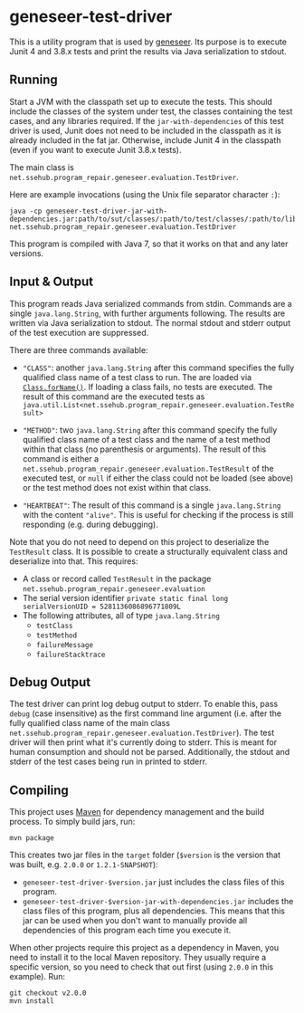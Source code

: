 # geneseer-test-driver

This is a utility program that is used by [geneseer](https://github.com/adam-sse/geneseer). Its purpose is to execute
Junit 4 and 3.8.x tests and print the results via Java serialization to stdout.

## Running

Start a JVM with the classpath set up to execute the tests. This should include the classes of the system under test,
the classes containing the test cases, and any libraries required. If the `jar-with-dependencies` of this test driver is
used, Junit does not need to be included in the classpath as it is already included in the fat jar. Otherwise, include
Junit 4 in the classpath (even if you want to execute Junit 3.8.x tests).

The main class is `net.ssehub.program_repair.geneseer.evaluation.TestDriver`.

Here are example invocations (using the Unix file separator character `:`):
```
java -cp geneseer-test-driver-jar-with-dependencies.jar:path/to/sut/classes/:path/to/test/classes/:path/to/lib.jar net.ssehub.program_repair.geneseer.evaluation.TestDriver
```

This program is compiled with Java 7, so that it works on that and any later versions.

## Input & Output

This program reads Java serialized commands from stdin. Commands are a single `java.lang.String`, with further arguments
following. The results are written via Java serialization to stdout. The normal stdout and stderr output of the test
execution are suppressed.

There are three commands available:

* `"CLASS"`: another `java.lang.String` after this command specifies the fully qualified class name of a test class to
run. The are loaded via
[`Class.forName()`](https://docs.oracle.com/javase/7/docs/api/java/lang/Class.html#forName%28java.lang.String%29). If
loading a class fails, no tests are executed. The result of this command are the executed tests as
`java.util.List<net.ssehub.program_repair.geneseer.evaluation.TestResult>`

* `"METHOD"`: two `java.lang.String` after this command specify the fully qualified class name of a test class and the
name of a test method within that class (no parenthesis or arguments). The result of this command is either a
`net.ssehub.program_repair.geneseer.evaluation.TestResult` of the executed test, or `null` if either the class could
not be loaded (see above) or the test method does not exist within that class.

* `"HEARTBEAT"`: The result of this command is a single `java.lang.String` with the content `"alive"`. This is useful
for checking if the process is still responding (e.g. during debugging).

Note that you do not need to depend on this project to deserialize the `TestResult` class. It is possible to create a
structurally equivalent class and deserialize into that. This requires:

* A class or record called `TestResult` in the package `net.ssehub.program_repair.geneseer.evaluation`
* The serial version identifier `private static final long serialVersionUID = 5281136086896771809L`
* The following attributes, all of type `java.lang.String`
    * `testClass`
    * `testMethod`
    * `failureMessage`
    * `failureStacktrace`

## Debug Output

The test driver can print log debug output to stderr. To enable this, pass `debug` (case insensitive) as the first
command line argument (i.e. after the fully qualified class name of the main class
`net.ssehub.program_repair.geneseer.evaluation.TestDriver`). The test driver will then print what it's currently doing
to stderr. This is meant for human consumption and  should not be parsed. Additionally, the stdout and stderr of the
test cases being run in printed to stderr.

## Compiling

This project uses [Maven](https://maven.apache.org/) for dependency management and the build process. To simply build
jars, run:
```
mvn package
```

This creates two jar files in the `target` folder (`$version` is the version that was built, e.g. `2.0.0`
or `1.2.1-SNAPSHOT`):

* `geneseer-test-driver-$version.jar` just includes the class files of this program.
* `geneseer-test-driver-$version-jar-with-dependencies.jar` includes the class files of this program, plus all
dependencies. This means that this jar can be used when you don't want to manually provide all dependencies of this
program each time you execute it.

When other projects require this project as a dependency in Maven, you need to install it to the local Maven repository.
They usually require a specific version, so you need to check that out first (using `2.0.0` in this example). Run:
```
git checkout v2.0.0
mvn install
``` 
